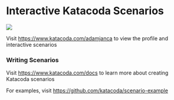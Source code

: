 # Interactive Katacoda Scenarios

[![](http://shields.katacoda.com/katacoda/adamjanca/count.svg)](https://www.katacoda.com/adamjanca "Get your profile on Katacoda.com")

Visit https://www.katacoda.com/adamjanca to view the profile and interactive scenarios

### Writing Scenarios
Visit https://www.katacoda.com/docs to learn more about creating Katacoda scenarios

For examples, visit https://github.com/katacoda/scenario-example

